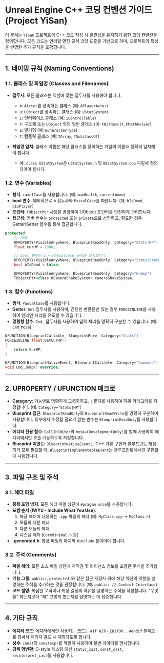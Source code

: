 # Unreal Engine C++ 코딩 컨벤션 가이드 (Project YiSan)

이 문서는 `YiSan` 프로젝트의 C++ 코드 작성 시 일관성을 유지하기 위한 코딩 컨벤션을 정의합니다. 모든 코드는 언리얼 엔진 공식 코딩 표준을 기반으로 하며, 프로젝트의 특성을 반영한 추가 규칙을 포함합니다.

---

## 1. 네이밍 규칙 (Naming Conventions)

### 1.1. 클래스 및 파일명 (Classes and Filenames)

- **접두사**: 모든 클래스는 역할에 맞는 접두사를 사용해야 합니다.
  - `A`: `AActor`를 상속하는 클래스 (예: `APlayerActor`)
  - `U`: `UObject`를 상속하는 클래스 (예: `UStatSystem`)
  - `I`: 인터페이스 클래스 (예: `IControllable`)
  - `F`: 구조체 또는 `UObject` 외의 일반 클래스 (예: `FHitResult`, `FMathHelper`)
  - `E`: 열거형 (예: `ECharacterType`)
  - `T`: 템플릿 클래스 (예: `TArray`, `TSubclassOf`)

- **파일명 일치**: 클래스 이름은 해당 클래스를 정의하는 파일의 이름과 정확히 일치해야 합니다.
  - 예: `class UStatSystem`은 `UStatSystem.h` 및 `UStatSystem.cpp` 파일에 정의되어야 합니다.

### 1.2. 변수 (Variables)

- **형식**: `camelCase`를 사용합니다. (예: `maxHealth`, `currentAmmo`)
- **bool 변수**: 예외적으로 `b` 접두사와 `PascalCase`를 따릅니다. (예: `bIsDead`, `bIsPlayer`)
- **포인터**: `TObjectPtr` 사용을 권장하여 UObject 포인터를 안전하게 관리합니다.
- **접근성**: 멤버 변수는 `protected` 또는 `private`으로 선언하고, 필요한 경우 Getter/Setter 함수를 통해 접근합니다.

```cpp
protected:
    // 체력
    UPROPERTY(VisibleAnywhere, BlueprintReadOnly, Category="Stats|HP")
    float curHP = 1000;

    // bool 변수는 b + PascalCase 규칙을 유지합니다.
    UPROPERTY(VisibleAnywhere, BlueprintReadOnly, Category="Stats|State")
    bool bIsDead = false;

    UPROPERTY(VisibleAnywhere, BlueprintReadOnly, Category="Enemy")
    TObjectPtr<class UCameraShakeSystem> cameraShakeSystem;
```

### 1.3. 함수 (Functions)

- **형식**: `PascalCase`를 사용합니다.
- **Getter**: `Get` 접두사를 사용하며, 간단한 반환문만 있는 경우 `FORCEINLINE`을 사용하여 인라인 처리를 유도할 수 있습니다.
- **명령형 함수**: `Cmd_` 접두사를 사용하여 입력 처리를 명확히 구분할 수 있습니다. (예: `Cmd_Move`)

```cpp
UFUNCTION(BlueprintCallable, BlueprintPure, Category="Stats")
FORCEINLINE float GetCurHP()
{
    return CurHP;
}

UFUNCTION(BlueprintNativeEvent, BlueprintCallable, Category="Command")
void Cmd_Jump() override;
```

---

## 2. UPROPERTY / UFUNCTION 매크로

- **Category**: 기능별로 명확하게 그룹화하고, `|` 문자를 사용하여 하위 카테고리를 지정합니다. (예: `Category="Stats|HP"`)
- **Blueprint 접근**: `BlueprintReadOnly`와 `BlueprintReadWrite`를 명확히 구분하여 사용합니다. 외부에서 수정될 필요가 없는 변수는 `BlueprintReadOnly`를 사용합니다.
- **에디터 전용 함수**: `CallInEditor`와 `meta=(DevelopmentOnly)`를 함께 사용하여 에디터에서만 호출 가능하도록 지정합니다.
- **Blueprint 이벤트**: `BlueprintNativeEvent`는 C++ 기본 구현과 블루프린트 재정의가 모두 필요할 때, `BlueprintImplementableEvent`는 블루프린트에서만 구현할 때 사용합니다.

---

## 3. 파일 구조 및 주석

### 3.1. 헤더 파일

- **중복 포함 방지**: 모든 헤더 파일 상단에 `#pragma once`를 사용합니다.
- **포함 순서 (IWYU - Include What You Use)**:
  1. 해당 헤더에 대응하는 `.cpp` 파일의 헤더 (예: `MyClass.cpp` -> `MyClass.h`)
  2. 모듈의 다른 헤더
  3. 다른 모듈의 헤더
  4. 시스템 헤더 (`CoreMinimal.h` 등)
- **.generated.h**: 항상 파일의 마지막 `#include` 문이어야 합니다.

### 3.2. 주석 (Comments)

- **파일 헤더**: 모든 소스 파일 상단에 저작권 및 라이선스 정보를 포함한 주석을 추가합니다.
- **기능 그룹**: `public:`, `protected:`와 같은 접근 지정자 뒤에 해당 섹션의 역할을 설명하는 주석을 추가하는 것을 권장합니다. (예: `public: // Control Interface`)
- **코드 설명**: 복잡한 로직이나 특정 결정의 이유를 설명하는 주석을 작성합니다. "무엇을" 하는지보다 "왜" 그렇게 했는지를 설명하는 데 집중합니다.

---

## 4. 기타 규칙

- **에디터 코드**: 에디터에서만 사용되는 코드는 `#if WITH_EDITOR` ... `#endif` 블록으로 감싸서 패키지 빌드 시 제외되도록 합니다.
- **상수**: `const`와 `constexpr`를 적절히 사용하여 불변 데이터를 명시합니다.
- **강제 형변환**: C-style 캐스팅 대신 `static_cast`, `const_cast`, `reinterpret_cast`를 사용합니다.
